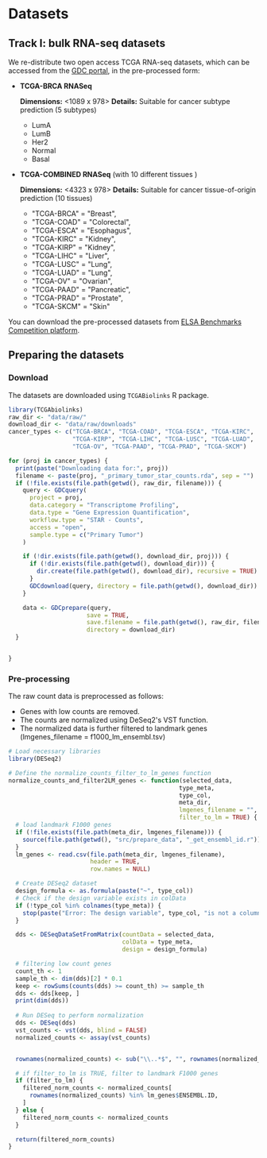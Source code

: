 # Datasets 

## Track I: bulk RNA-seq datasets

We re-distribute two open access TCGA RNA-seq datasets, which can be accessed from the [GDC portal](https://gdc.cancer.gov), in the pre-processed form:

- **TCGA-BRCA RNASeq** 

    **Dimensions:** <1089 x 978> <individuals x landmark genes>
    **Details:** Suitable for cancer subtype prediction (5 subtypes)
    - LumA
    - LumB
    - Her2
    - Normal
    - Basal

- **TCGA-COMBINED RNASeq** (with 10 different tissues )

    **Dimensions:** <4323 x 978> <individuals x landmark genes>
    **Details:** Suitable for cancer tissue-of-origin prediction (10 tissues)
    - "TCGA-BRCA" = "Breast",
    - "TCGA-COAD" = "Colorectal",
    - "TCGA-ESCA" = "Esophagus",
    - "TCGA-KIRC" = "Kidney",
    - "TCGA-KIRP" = "Kidney",
    - "TCGA-LIHC" = "Liver",
    - "TCGA-LUSC" = "Lung",
    - "TCGA-LUAD" = "Lung",
    - "TCGA-OV" = "Ovarian",
    - "TCGA-PAAD" = "Pancreatic",
    - "TCGA-PRAD" = "Prostate",
    - "TCGA-SKCM" = "Skin"


You can download the pre-processed datasets from [ELSA Benchmarks Competition platform](https://benchmarks.elsa-ai.eu/?ch=4&com=introduction).


## Preparing the datasets

### Download
The datasets are downloaded using `TCGABiolinks` R package. 

```r
library(TCGAbiolinks)
raw_dir <- "data/raw/"
download_dir <- "data/raw/downloads"
cancer_types <- c("TCGA-BRCA", "TCGA-COAD", "TCGA-ESCA", "TCGA-KIRC",
                  "TCGA-KIRP", "TCGA-LIHC", "TCGA-LUSC", "TCGA-LUAD",
                  "TCGA-OV", "TCGA-PAAD", "TCGA-PRAD", "TCGA-SKCM")

for (proj in cancer_types) {
  print(paste("Downloading data for:", proj))
  filename <- paste(proj, "_primary_tumor_star_counts.rda", sep = "")
  if (!file.exists(file.path(getwd(), raw_dir, filename))) {
    query <- GDCquery(
      project = proj,
      data.category = "Transcriptome Profiling",
      data.type = "Gene Expression Quantification",
      workflow.type = "STAR - Counts",
      access = "open",
      sample.type = c("Primary Tumor")
    )

    if (!dir.exists(file.path(getwd(), download_dir, proj))) {
      if (!dir.exists(file.path(getwd(), download_dir))) {
        dir.create(file.path(getwd(), download_dir), recursive = TRUE)
      }
      GDCdownload(query, directory = file.path(getwd(), download_dir))
    }

    data <- GDCprepare(query,
                      save = TRUE,
                      save.filename = file.path(getwd(), raw_dir, filename),
                      directory = download_dir)
  }


}
```

### Pre-processing
The raw count data is preprocessed as follows: 
- Genes with low counts are removed. 
- The counts are normalized using DeSeq2's VST function.
- The normalized data is further filtered to landmark genes (lmgenes_filename = f1000_lm_ensembl.tsv)

```r
# Load necessary libraries
library(DESeq2)

# Define the normalize_counts_filter_to_lm_genes function
normalize_counts_and_filter2LM_genes <- function(selected_data,
                                                type_meta,
                                                type_col,
                                                meta_dir,
                                                lmgenes_filename = "",
                                                filter_to_lm = TRUE) {
  # load landmark F1000 genes
  if (!file.exists(file.path(meta_dir, lmgenes_filename))) {
    source(file.path(getwd(), "src/prepare_data", "_get_ensembl_id.r"))
  }
  lm_genes <- read.csv(file.path(meta_dir, lmgenes_filename),
                       header = TRUE,
                       row.names = NULL)

  # Create DESeq2 dataset
  design_formula <- as.formula(paste("~", type_col))
  # Check if the design variable exists in colData
  if (!type_col %in% colnames(type_meta)) {
    stop(paste("Error: The design variable", type_col, "is not a column in colData"))
  }

  dds <- DESeqDataSetFromMatrix(countData = selected_data,
                                colData = type_meta,
                                design = design_formula)

  # filtering low count genes
  count_th <- 1
  sample_th <- dim(dds)[2] * 0.1
  keep <- rowSums(counts(dds) >= count_th) >= sample_th
  dds <- dds[keep, ]
  print(dim(dds))
  
  # Run DESeq to perform normalization
  dds <- DESeq(dds)
  vst_counts <- vst(dds, blind = FALSE)
  normalized_counts <- assay(vst_counts)


  rownames(normalized_counts) <- sub("\\..*$", "", rownames(normalized_counts))

  # if filter_to_lm is TRUE, filter to landmark F1000 genes
  if (filter_to_lm) {
    filtered_norm_counts <- normalized_counts[
      rownames(normalized_counts) %in% lm_genes$ENSEMBL.ID,
    ]
  } else {
    filtered_norm_counts <- normalized_counts
  }

  return(filtered_norm_counts) 
}
```
